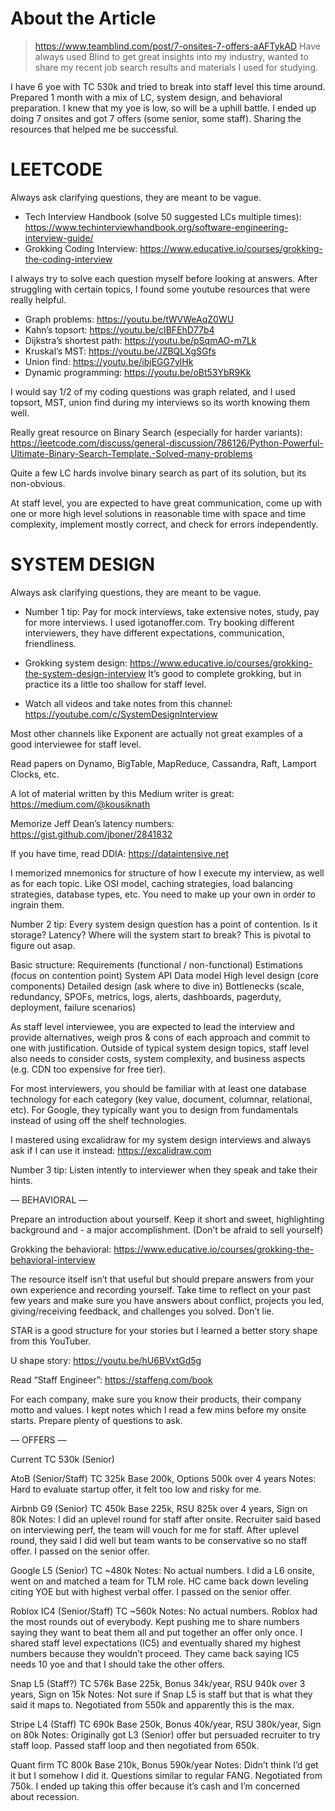 # About the Article
> https://www.teamblind.com/post/7-onsites-7-offers-aAFTykAD
Have always used Blind to get great insights into my industry, wanted to share my recent job search results and materials I used for studying.

I have 6 yoe with TC 530k and tried to break into staff level this time around. Prepared 1 month with a mix of LC, system design, and behavioral preparation. I knew that my yoe is low, so will be a uphill battle. I ended up doing 7 onsites and got 7 offers (some senior, some staff). Sharing the resources that helped me be successful.

# LEETCODE
Always ask clarifying questions, they are meant to be vague.

- Tech Interview Handbook (solve 50 suggested LCs multiple times): https://www.techinterviewhandbook.org/software-engineering-interview-guide/
- Grokking Coding Interview: https://www.educative.io/courses/grokking-the-coding-interview


I always try to solve each question myself before looking at answers. After struggling with certain topics, I found some youtube resources that were really helpful.
- Graph problems: https://youtu.be/tWVWeAqZ0WU
- Kahn’s topsort: https://youtu.be/cIBFEhD77b4
- Dijkstra’s shortest path: https://youtu.be/pSqmAO-m7Lk
- Kruskal’s MST: https://youtu.be/JZBQLXgSGfs
- Union find: https://youtu.be/ibjEGG7ylHk
- Dynamic programming: https://youtu.be/oBt53YbR9Kk

I would say 1/2 of my coding questions was graph related, and I used topsort, MST, union find during my interviews so its worth knowing them well.

Really great resource on Binary Search (especially for harder variants): https://leetcode.com/discuss/general-discussion/786126/Python-Powerful-Ultimate-Binary-Search-Template.-Solved-many-problems

Quite a few LC hards involve binary search as part of its solution, but its non-obvious.

At staff level, you are expected to have great communication, come up with one or more high level solutions in reasonable time with space and time complexity, implement mostly correct, and check for errors independently.

# SYSTEM DESIGN
Always ask clarifying questions, they are meant to be vague.

- Number 1 tip: Pay for mock interviews, take extensive notes, study, pay for more interviews.
I used igotanoffer.com. Try booking different interviewers, they have different expectations, communication, friendliness.

- Grokking system design: https://www.educative.io/courses/grokking-the-system-design-interview
    It’s good to complete grokking, but in practice its a little too shallow for staff level.
- Watch all videos and take notes from this channel: https://youtube.com/c/SystemDesignInterview

Most other channels like Exponent are actually not great examples of a good interviewee for staff level.

Read papers on Dynamo, BigTable, MapReduce, Cassandra, Raft, Lamport Clocks, etc.

A lot of material written by this Medium writer is great: https://medium.com/@kousiknath

Memorize Jeff Dean’s latency numbers: https://gist.github.com/jboner/2841832

If you have time, read DDIA: https://dataintensive.net

I memorized mnemonics for structure of how I execute my interview, as well as for each topic. Like OSI model, caching strategies, load balancing strategies, database types, etc. You need to make up your own in order to ingrain them.

Number 2 tip: Every system design question has a point of contention. Is it storage? Latency? Where will the system start to break? This is pivotal to figure out asap.

Basic structure:
Requirements (functional / non-functional)
Estimations (focus on contention point)
System API
Data model
High level design (core components)
Detailed design (ask where to dive in)
Bottlenecks (scale, redundancy, SPOFs, metrics, logs, alerts, dashboards, pagerduty, deployment, failure scenarios)

As staff level interviewee, you are expected to lead the interview and provide alternatives, weigh pros & cons of each approach and commit to one with justification. Outside of typical system design topics, staff level also needs to consider costs, system complexity, and business aspects (e.g. CDN too expensive for free tier).

For most interviewers, you should be familiar with at least one database technology for each category (key value, document, columnar, relational, etc). For Google, they typically want you to design from fundamentals instead of using off the shelf technologies.

I mastered using excalidraw for my system design interviews and always ask if I can use it instead: https://excalidraw.com

Number 3 tip: Listen intently to interviewer when they speak and take their hints.

— BEHAVIORAL —

Prepare an introduction about yourself. Keep it short and sweet, highlighting background and - a major accomplishment. (Don’t be afraid to sell yourself)

Grokking the behavioral: https://www.educative.io/courses/grokking-the-behavioral-interview

The resource itself isn’t that useful but should prepare answers from your own experience and recording yourself. Take time to reflect on your past few years and make sure you have answers about conflict, projects you led, giving/receiving feedback, and challenges you solved. Don’t lie.

STAR is a good structure for your stories but I learned a better story shape from this YouTuber.

U shape story: https://youtu.be/hU6BVxtGd5g

Read “Staff Engineer”: https://staffeng.com/book

For each company, make sure you know their products, their company motto and values. I kept notes which I read a few mins before my onsite starts. Prepare plenty of questions to ask.

— OFFERS —

Current TC 530k (Senior)

AtoB (Senior/Staff)
TC 325k
Base 200k, Options 500k over 4 years
Notes: Hard to evaluate startup offer, it felt too low and risky for me.

Airbnb G9 (Senior)
TC 450k
Base 225k, RSU 825k over 4 years, Sign on 80k
Notes: I did an uplevel round for staff after onsite. Recruiter said based on interviewing perf, the team will vouch for me for staff. After uplevel round, they said I did well but team wants to be conservative so no staff offer. I passed on the senior offer.

Google L5 (Senior)
TC ~480k
Notes: No actual numbers. I did a L6 onsite, went on and matched a team for TLM role. HC came back down leveling citing YOE but with highest verbal offer. I passed on the senior offer.

Roblox IC4 (Senior/Staff)
TC ~560k
Notes: No actual numbers. Roblox had the most rounds out of everybody. Kept pushing me to share numbers saying they want to beat them all and put together an offer only once. I shared staff level expectations (IC5) and eventually shared my highest numbers because they wouldn’t proceed. They came back saying IC5 needs 10 yoe and that I should take the other offers.

Snap L5 (Staff?)
TC 576k
Base 225k, Bonus 34k/year, RSU 940k over 3 years, Sign on 15k
Notes: Not sure if Snap L5 is staff but that is what they said it maps to. Negotiated from 550k and apparently this is the max.

Stripe L4 (Staff)
TC 690k
Base 250k, Bonus 40k/year, RSU 380k/year, Sign on 80k
Notes: Originally got L3 (Senior) offer but persuaded recruiter to try staff loop. Passed staff loop and then negotiated from 650k.

Quant firm
TC 800k
Base 210k, Bonus 590k/year
Notes: Didn’t think I’d get it but I somehow I did it. Questions similar to regular FANG. Negotiated from 750k. I ended up taking this offer because it’s cash and I’m concerned about recession.